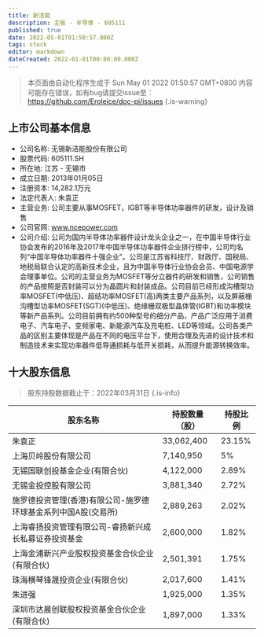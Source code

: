 ```yaml
---
title: 新洁能
description: 主板 - 半导体 - 605111
published: true
date: 2022-05-01T01:50:57.000Z
tags: stock
editor: markdown
dateCreated: 2022-01-01T00:00:00.000Z
---
```


> 本页面由自动化程序生成于 Sun May 01 2022 01:50:57 GMT+0800
> 内容可能存在错误，如有bug请提交issue至：https://github.com/Eroleice/doc-pi/issues
{.is-warning}

## 上市公司基本信息
- 公司名称: 无锡新洁能股份有限公司
- 股票代码: 605111.SH
- 所在地: 江苏 - 无锡市
- 成立日期: 2013年01月05日
- 注册资本: 14,282.1万元
- 法定代表人: 朱袁正
- 主营业务: 公司主要从事MOSFET，IGBT等半导体功率器件的研发，设计及销售
- 公司官网: www.ncepower.com
- 公司介绍: 公司为国内半导体功率器件设计龙头企业之一，在中国半导体行业协会发布的2016年及2017年中国半导体功率器件企业排行榜中，公司均名列“中国半导体功率器件十强企业”。公司是江苏省科技厅、财政厅、国税局、地税局联合认定的高新技术企业，且为中国半导体行业协会会员、中国电源学会理事单位。公司的主营业务为MOSFET等分立器件的研发和销售，公司销售的产品按照是否封装可以分为晶圆片和封装成品。公司目前已经形成沟槽型功率MOSFET(中低压)、超结功率MOSFET(高)两类主要产品系列，以及屏蔽栅沟槽型功率MOSFET(SGT)(中低压)、绝缘栅双极型晶体管(IGBT)和功率模块等新产品系列。公司目前拥有约500种型号的细分产品，产品广泛应用于消费电子、汽车电子、变频家电、新能源汽车及充电桩、LED等领域。公司各类产品的区别主要体现是产品在不同的电压平台下，使用合理及先进的设计技术和制造技术来实现功率器件低导通损耗与低开关损耗，从而提升能源转换效率。


## 十大股东信息
> 股东持股数据截止于：2022年03月31日
{.is-info}

| 股东名称 | 持股数量（股） | 持股比例 |
| --- | --- | --- |
| 朱袁正 | 33,062,400 | 23.15% |
| 上海贝岭股份有限公司 | 7,140,950 | 5% |
| 无锡国联创投基金企业(有限合伙) | 4,122,000 | 2.89% |
| 无锡金投控股有限公司 | 3,881,340 | 2.72% |
| 施罗德投资管理(香港)有限公司-施罗德环球基金系列中国A股(交易所) | 2,889,263 | 2.02% |
| 上海睿扬投资管理有限公司-睿扬新兴成长私募证券投资基金 | 2,600,000 | 1.82% |
| 上海金浦新兴产业股权投资基金合伙企业(有限合伙) | 2,501,391 | 1.75% |
| 珠海横琴锋晟投资企业(有限合伙) | 2,017,600 | 1.41% |
| 朱进强 | 1,925,000 | 1.35% |
| 深圳市达晨创联股权投资基金合伙企业(有限合伙) | 1,897,000 | 1.33% |




